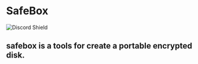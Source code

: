 # SafeBox

![Discord Shield](https://discordapp.com/api/guilds/988721780317384794/widget.png?style=shield)

## safebox is a tools for create a portable encrypted disk.